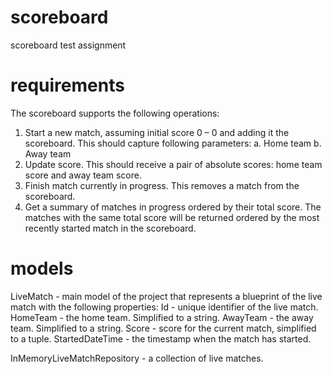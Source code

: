 # scoreboard
scoreboard test assignment

# requirements
The scoreboard supports the following operations: 
1. Start a new match, assuming initial score 0 – 0 and adding it the scoreboard. 
This should capture following parameters:
a. Home team
b. Away team
2. Update score. This should receive a pair of absolute scores: home team score and away 
team score. 
3. Finish match currently in progress. This removes a match from the scoreboard.
4. Get a summary of matches in progress ordered by their total score. The matches with the 
same total score will be returned ordered by the most recently started match in the 
scoreboard. 

# models
LiveMatch - main model of the project that represents a blueprint of the live match with 
the following properties: 
Id - unique identifier of the live match.
HomeTeam - the home team. Simplified to a string.
AwayTeam - the away team. Simplified to a string.
Score - score for the current match, simplified to a tuple.
StartedDateTime - the timestamp when the match has started.

InMemoryLiveMatchRepository - a collection of live matches.


